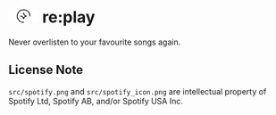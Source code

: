 # <img src="https://raw.githubusercontent.com/mogery/replay/main/src/logo.svg" height="24" /> re:play
Never overlisten to your favourite songs again.

## License Note
`src/spotify.png` and `src/spotify_icon.png` are intellectual property of Spotify Ltd, Spotify AB, and/or Spotify USA Inc.